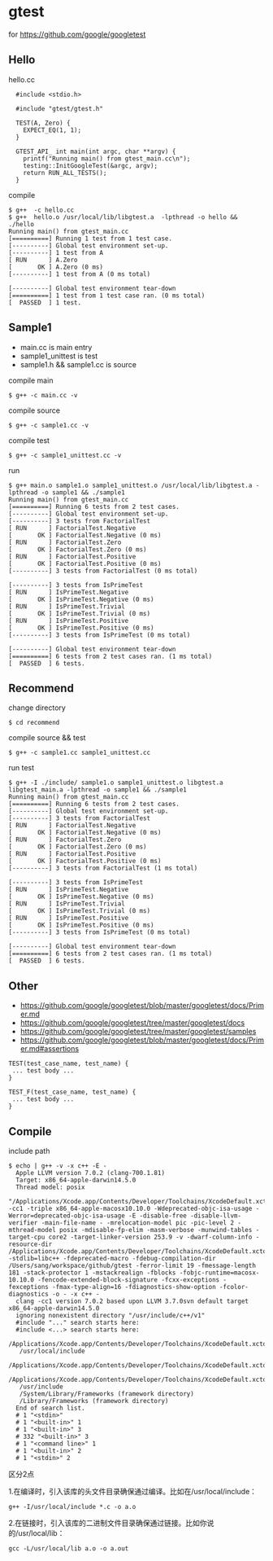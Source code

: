 # gtest

for https://github.com/google/googletest

## Hello

hello.cc

```
  #include <stdio.h>

  #include "gtest/gtest.h"

  TEST(A, Zero) {
    EXPECT_EQ(1, 1);
  }

  GTEST_API_ int main(int argc, char **argv) {
    printf("Running main() from gtest_main.cc\n");
    testing::InitGoogleTest(&argc, argv);
    return RUN_ALL_TESTS();
  }
```

compile

```
$ g++  -c hello.cc  
$ g++  hello.o /usr/local/lib/libgtest.a  -lpthread -o hello && ./hello
Running main() from gtest_main.cc
[==========] Running 1 test from 1 test case.
[----------] Global test environment set-up.
[----------] 1 test from A
[ RUN      ] A.Zero
[       OK ] A.Zero (0 ms)
[----------] 1 test from A (0 ms total)

[----------] Global test environment tear-down
[==========] 1 test from 1 test case ran. (0 ms total)
[  PASSED  ] 1 test.
```

## Sample1

- main.cc is main entry
- sample1_unittest is test
- sample1.h && sample1.cc is source

compile main

```
$ g++ -c main.cc -v
```

compile source

```
$ g++ -c sample1.cc -v
```

compile test

```
$ g++ -c sample1_unittest.cc -v
```

run

```
$ g++ main.o sample1.o sample1_unittest.o /usr/local/lib/libgtest.a -lpthread -o sample1 && ./sample1
Running main() from gtest_main.cc
[==========] Running 6 tests from 2 test cases.
[----------] Global test environment set-up.
[----------] 3 tests from FactorialTest
[ RUN      ] FactorialTest.Negative
[       OK ] FactorialTest.Negative (0 ms)
[ RUN      ] FactorialTest.Zero
[       OK ] FactorialTest.Zero (0 ms)
[ RUN      ] FactorialTest.Positive
[       OK ] FactorialTest.Positive (0 ms)
[----------] 3 tests from FactorialTest (0 ms total)

[----------] 3 tests from IsPrimeTest
[ RUN      ] IsPrimeTest.Negative
[       OK ] IsPrimeTest.Negative (0 ms)
[ RUN      ] IsPrimeTest.Trivial
[       OK ] IsPrimeTest.Trivial (0 ms)
[ RUN      ] IsPrimeTest.Positive
[       OK ] IsPrimeTest.Positive (0 ms)
[----------] 3 tests from IsPrimeTest (0 ms total)

[----------] Global test environment tear-down
[==========] 6 tests from 2 test cases ran. (1 ms total)
[  PASSED  ] 6 tests.
```

## Recommend

change directory

```
$ cd recommend
```

compile source && test

```
$ g++ -c sample1.cc sample1_unittest.cc 
```

run test

```
$ g++ -I ./include/ sample1.o sample1_unittest.o libgtest.a libgtest_main.a -lpthread -o sample1 && ./sample1
Running main() from gtest_main.cc
[==========] Running 6 tests from 2 test cases.
[----------] Global test environment set-up.
[----------] 3 tests from FactorialTest
[ RUN      ] FactorialTest.Negative
[       OK ] FactorialTest.Negative (0 ms)
[ RUN      ] FactorialTest.Zero
[       OK ] FactorialTest.Zero (0 ms)
[ RUN      ] FactorialTest.Positive
[       OK ] FactorialTest.Positive (0 ms)
[----------] 3 tests from FactorialTest (1 ms total)

[----------] 3 tests from IsPrimeTest
[ RUN      ] IsPrimeTest.Negative
[       OK ] IsPrimeTest.Negative (0 ms)
[ RUN      ] IsPrimeTest.Trivial
[       OK ] IsPrimeTest.Trivial (0 ms)
[ RUN      ] IsPrimeTest.Positive
[       OK ] IsPrimeTest.Positive (0 ms)
[----------] 3 tests from IsPrimeTest (0 ms total)

[----------] Global test environment tear-down
[==========] 6 tests from 2 test cases ran. (1 ms total)
[  PASSED  ] 6 tests.
```

## Other

- https://github.com/google/googletest/blob/master/googletest/docs/Primer.md
- https://github.com/google/googletest/tree/master/googletest/docs
- https://github.com/google/googletest/tree/master/googletest/samples
- https://github.com/google/googletest/blob/master/googletest/docs/Primer.md#assertions

```
TEST(test_case_name, test_name) {
 ... test body ...
}

TEST_F(test_case_name, test_name) {
 ... test body ...
}
```

## Compile

include path

```
$ echo | g++ -v -x c++ -E -  
  Apple LLVM version 7.0.2 (clang-700.1.81)
  Target: x86_64-apple-darwin14.5.0
  Thread model: posix
   "/Applications/Xcode.app/Contents/Developer/Toolchains/XcodeDefault.xctoolchain/usr/bin/clang" -cc1 -triple x86_64-apple-macosx10.10.0 -Wdeprecated-objc-isa-usage -Werror=deprecated-objc-isa-usage -E -disable-free -disable-llvm-verifier -main-file-name - -mrelocation-model pic -pic-level 2 -mthread-model posix -mdisable-fp-elim -masm-verbose -munwind-tables -target-cpu core2 -target-linker-version 253.9 -v -dwarf-column-info -resource-dir /Applications/Xcode.app/Contents/Developer/Toolchains/XcodeDefault.xctoolchain/usr/bin/../lib/clang/7.0.2 -stdlib=libc++ -fdeprecated-macro -fdebug-compilation-dir /Users/sang/workspace/github/gtest -ferror-limit 19 -fmessage-length 181 -stack-protector 1 -mstackrealign -fblocks -fobjc-runtime=macosx-10.10.0 -fencode-extended-block-signature -fcxx-exceptions -fexceptions -fmax-type-align=16 -fdiagnostics-show-option -fcolor-diagnostics -o - -x c++ -
  clang -cc1 version 7.0.2 based upon LLVM 3.7.0svn default target x86_64-apple-darwin14.5.0
  ignoring nonexistent directory "/usr/include/c++/v1"
  #include "..." search starts here:
  #include <...> search starts here:
   /Applications/Xcode.app/Contents/Developer/Toolchains/XcodeDefault.xctoolchain/usr/bin/../include/c++/v1
   /usr/local/include
   /Applications/Xcode.app/Contents/Developer/Toolchains/XcodeDefault.xctoolchain/usr/bin/../lib/clang/7.0.2/include
   /Applications/Xcode.app/Contents/Developer/Toolchains/XcodeDefault.xctoolchain/usr/include
   /usr/include
   /System/Library/Frameworks (framework directory)
   /Library/Frameworks (framework directory)
  End of search list.
  # 1 "<stdin>"
  # 1 "<built-in>" 1
  # 1 "<built-in>" 3
  # 332 "<built-in>" 3
  # 1 "<command line>" 1
  # 1 "<built-in>" 2
  # 1 "<stdin>" 2
```

区分2点

1.在编译时，引入该库的头文件目录确保通过编译。比如在/usr/local/include：

    g++ -I/usr/local/include *.c -o a.o
  
2.在链接时，引入该库的二进制文件目录确保通过链接。比如你说的/usr/local/lib：
  
    gcc -L/usr/local/lib a.o -o a.out

